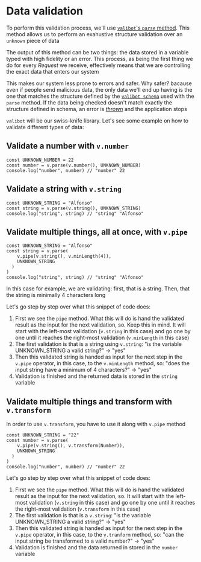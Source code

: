 # Data validation

To perform this validation process, we'll use [`valibot`'s `parse` method](https://valibot.dev/guides/parse-data/). This method allows us to perform an exahustive structure validation over an `unknown` piece of data

The output of this method can be two things: the data stored in a variable typed with high fidelity or an error. This process, as being the first thing we do for every _Request_ we receive, effectively means that we are controlling the exact data that enters our system

This makes our system less prone to errors and safer. Why safer? bacause even if people send malicious data, the only data we'll end up having is the one that matches the structure defined by the [`valibot schema`](https://valibot.dev/guides/schemas/) used with the `parse` method. If the data being checked doesn't match exactly the structure defined in schema, an error is [_thrown_](https://developer.mozilla.org/en-US/docs/Web/JavaScript/Reference/Statements/throw) and the application stops

`valibot` will be our swiss-knife library. Let's see some example on how to validate different types of data:

## Validate a number with `v.number`

```tsx
const UNKNOWN_NUMBER = 22
const number = v.parse(v.number(), UNKNOWN_NUMBER)
console.log("number", number) // "number" 22
```

## Validate a string with `v.string`

```tsx
const UNKNOWN_STRING = "Alfonso"
const string = v.parse(v.string(), UNKNOWN_STRING)
console.log("string", string) // "string" "Alfonso"
```

## Validate multiple things, all at once, with `v.pipe`

```tsx
const UNKNOWN_STRING = "Alfonso"
const string = v.parse(
    v.pipe(v.string(), v.minLength(4)),
    UNKNOWN_STRING
  )
)
console.log("string", string) // "string" "Alfonso"
```

In this case for example, we are validating: first, that is a string. Then, that the string is minimally 4 characters long

Let's go step by step over what this snippet of code does:

1. First we see the `pipe` method. What this will do is hand the validated result as the input for the next validation, so. Keep this in mind. It will start with the left-most validation (`v.string` in this case) and go one by one until it reaches the right-most validation (`v.minLength` in this case)
2. The first validation is that is a string using `v.string`: "is the variable UNKNOWN_STRING a valid string?" -> "yes"
3. Then this validated string is handed as input for the next step in the `v.pipe` operator, in this case, to the `v.minLength` method, so: "does the input string have a minimum of 4 characters?" -> "yes"
4. Validation is finished and the returned data is stored in the `string` variable

## Validate multiple things and transform with `v.transform`

In order to use `v.transform`, you have to use it along with `v.pipe` method

```tsx
const UNKNOWN_STRING = "22"
const number = v.parse(
    v.pipe(v.string(), v.transform(Number)),
    UNKNOWN_STRING
  )
)
console.log("number", number) // "number" 22
```

Let's go step by step over what this snippet of code does:

1. First we see the `pipe` method. What this will do is hand the validated result as the input for the next validation, so. It will start with the left-most validation (`v.string` in this case) and go one by one until it reaches the right-most validation (`v.transform` in this case)
2. The first validation is that is a `v.string`: "is the variable UNKNOWN_STRING a valid string?" -> "yes"
3. Then this validated string is handed as input for the next step in the `v.pipe` operator, in this case, to the `v.tranform` method, so: "can the input string be transformed to a valid number?" -> "yes"
4. Validation is finished and the data returned in stored in the `number` variable
